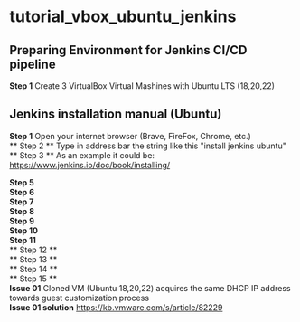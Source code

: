 # tutorial_vbox_ubuntu_jenkins

## Preparing Environment for Jenkins CI/CD pipeline
**Step 1** Create 3 VirtualBox  Virtual Mashines with Ubuntu LTS (18,20,22) <br>

## Jenkins installation manual (Ubuntu)

**Step 1** Open your internet browser (Brave, FireFox, Chrome, etc.) <br>
** Step 2 ** Type in address bar the string like this "install jenkins ubuntu" <br>
** Step 3 ** As an example it could be: <br> https://www.jenkins.io/doc/book/installing/ <br>

**Step 5**
<br>
**Step 6**
<br>
**Step 7**
<br>
**Step 8**
<br>
**Step 9**
<br>
**Step 10**
<br>
**Step 11**
<br>
** Step 12 **
<br>
** Step 13 **
<br>
** Step 14 **
<br>
** Step 15 **
<br>
**Issue 01** Cloned VM (Ubuntu 18,20,22) acquires the same DHCP IP address towards guest customization process
<br>
**Issue 01 solution** https://kb.vmware.com/s/article/82229
